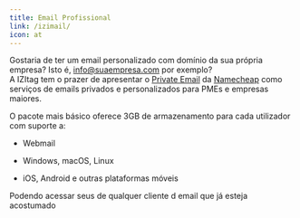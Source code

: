 ```yaml
---
title: Email Profissional
link: /izimail/
icon: at
---
```

Gostaria de ter um email personalizado com domínio da sua própria empresa? Isto é, info@suaempresa.com por exemplo?\
A IZItag tem o prazer de apresentar o [Private Email](http://privateemail.com/) da [Namecheap](http://namecheap.com/) como serviços de emails privados e personalizados para PMEs e empresas maiores.

O pacote mais básico oferece 3GB de armazenamento para cada utilizador com suporte a:

- Webmail

- Windows, macOS, Linux

- iOS, Android e outras plataformas móveis

Podendo acessar seus de qualquer cliente d email que já esteja acostumado
